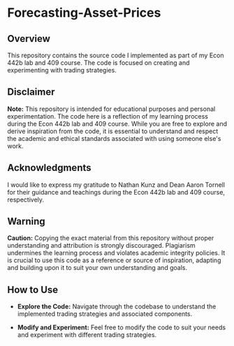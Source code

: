 # Forecasting-Asset-Prices

## Overview

This repository contains the source code I implemented as part of my Econ 442b lab and 409 course. The code is focused on creating and experimenting with trading strategies.

## Disclaimer

**Note:** This repository is intended for educational purposes and personal experimentation. The code here is a reflection of my learning process during the Econ 442b lab and 409 course. While you are free to explore and derive inspiration from the code, it is essential to understand and respect the academic and ethical standards associated with using someone else's work.

## Acknowledgments

I would like to express my gratitude to Nathan Kunz and Dean Aaron Tornell for their guidance and teachings during the Econ 442b lab and 409 course, respectively.
## Warning

**Caution:** Copying the exact material from this repository without proper understanding and attribution is strongly discouraged. Plagiarism undermines the learning process and violates academic integrity policies. It is crucial to use this code as a reference or source of inspiration, adapting and building upon it to suit your own understanding and goals.

## How to Use

- **Explore the Code:** Navigate through the codebase to understand the implemented trading strategies and associated components.

- **Modify and Experiment:** Feel free to modify the code to suit your needs and experiment with different trading strategies.


